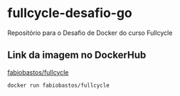 # fullcycle-desafio-go
Repositório para o Desafio de Docker do curso Fullcycle

## Link da imagem no DockerHub
[fabiobastos/fullcycle](https://hub.docker.com/r/fabiobastos/fullcycle/)


```bash
docker run fabiobastos/fullcycle
```